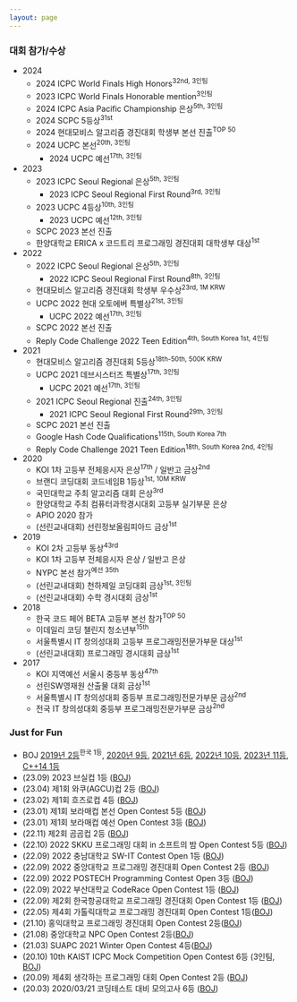 ```yaml
---
layout: page
---
```


### 대회 참가/수상
* 2024
  * 2024 ICPC World Finals High Honors<sup>32nd, 3인팀</sup>
  * 2023 ICPC World Finals Honorable mention<sup>3인팀</sup>
  * 2024 ICPC Asia Pacific Championship 은상<sup>5th, 3인팀</sup>
  * 2024 SCPC 5등상<sup>31st</sup>
  * 2024 현대모비스 알고리즘 경진대회 학생부 본선 진출<sup>TOP 50</sup>
  * 2024 UCPC 본선<sup>20th, 3인팀</sup>
    * 2024 UCPC 예선<sup>17th, 3인팀</sup>
* 2023
  * 2023 ICPC Seoul Regional 은상<sup>5th, 3인팀</sup>
    * 2023 ICPC Seoul Regional First Round<sup>3rd, 3인팀</sup>
  * 2023 UCPC 4등상<sup>10th, 3인팀</sup>
    * 2023 UCPC 예선<sup>12th, 3인팀</sup>
  * SCPC 2023 본선 진출
  * 한양대학교 ERICA x 코드트리 프로그래밍 경진대회 대학생부 대상<sup>1st</sup>
* 2022
  * 2022 ICPC Seoul Regional 은상<sup>5th, 3인팀</sup>
    * 2022 ICPC Seoul Regional First Round<sup>8th, 3인팀</sup>
  * 현대모비스 알고리즘 경진대회 학생부 우수상<sup>23rd, 1M KRW</sup>
  * UCPC 2022 현대 오토에버 특별상<sup>21st, 3인팀</sup>
    * UCPC 2022 예선<sup>17th, 3인팀</sup>
  * SCPC 2022 본선 진출
  * Reply Code Challenge 2022 Teen Edition<sup>4th, South Korea 1st, 4인팀</sup>
* 2021
  * 현대모비스 알고리즘 경진대회 5등상<sup>18th-50th, 500K KRW</sup>
  * UCPC 2021 데브시스터즈 특별상<sup>17th, 3인팀</sup>
    * UCPC 2021 예선<sup>17th, 3인팀</sup>
  * 2021 ICPC Seoul Regional 진출<sup>24th, 3인팀</sup>
    * 2021 ICPC Seoul Regional First Round<sup>29th, 3인팀</sup>
  * SCPC 2021 본선 진출
  * Google Hash Code Qualifications<sup>115th, South Korea 7th</sup>
  * Reply Code Challenge 2021 Teen Edition<sup>18th, South Korea 2nd, 4인팀</sup>
* 2020
  * KOI 1차 고등부 전체응시자 은상<sup>17th</sup> / 일반고 금상<sup>2nd</sup>
  * 브랜디 코딩대회 코드네임B 1등상<sup>1st, 10M KRW</sup>
  * 국민대학교 주최 알고리즘 대회 은상<sup>3rd</sup>
  * 한양대학교 주최 컴퓨터과학경시대회 고등부 실기부문 은상
  * APIO 2020 참가
  * (선린교내대회) 선린정보올림피아드 금상<sup>1st</sup>
* 2019
  * KOI 2차 고등부 동상<sup>43rd</sup>
  * KOI 1차 고등부 전체응시자 은상 / 일반고 은상
  * NYPC 본선 참가<sup>예선 35th</sup>
  * (선린교내대회) 천하제일 코딩대회 금상<sup>1st, 3인팀</sup>
  * (선린교내대회) 수학 경시대회 금상<sup>1st</sup>
* 2018
  * 한국 코드 페어 BETA 고등부 본선 참가<sup>TOP 50</sup>
  * 이데일리 코딩 챌린지 청소년부<sup>15th</sup>
  * 서울특별시 IT 창의성대회 고등부 프로그래밍전문가부문 대상<sup>1st</sup>
  * (선린교내대회) 프로그래밍 경시대회 금상<sup>1st</sup>
* 2017
  * KOI 지역예선 서울시 중등부 동상<sup>47th</sup>
  * 선린SW영재원 산출물 대회 금상<sup>1st</sup>
  * 서울특별시 IT 창의성대회 중등부 프로그래밍전문가부문 금상<sup>2nd</sup>
  * 전국 IT 창의성대회 중등부 프로그래밍전문가부문 금상<sup>2nd</sup>

### Just for Fun
* BOJ [2019년 2등](https://www.acmicpc.net/ranklist/year/2019)<sup>한국 1등</sup>, [2020년 9등](https://www.acmicpc.net/ranklist/year/2020), [2021년 6등](https://www.acmicpc.net/ranklist/year/2021), [2022년 10등](https://www.acmicpc.net/ranklist/year/2022), [2023년 11등](https://www.acmicpc.net/ranklist/year/2023), [C++14 1등](https://www.acmicpc.net/ranklist/language/88)
* (23.09) 2023 브실컵 1등 ([BOJ](https://www.acmicpc.net/contest/view/1058))
* (23.04) 제1회 와쿠(AGCU)컵 2등 ([BOJ](https://www.acmicpc.net/contest/view/967))
* (23.02) 제1회 흐즈로컵 4등 ([BOJ](https://www.acmicpc.net/contest/view/956))
* (23.01) 제1회 보라매컵 본선 Open Contest 5등 ([BOJ](https://www.acmicpc.net/contest/view/932))
* (23.01) 제1회 보라매컵 예선 Open Contest 3등 ([BOJ](https://www.acmicpc.net/contest/view/933))
* (22.11) 제2회 곰곰컵 2등 ([BOJ](https://www.acmicpc.net/contest/view/895))
* (22.10) 2022 SKKU 프로그래밍 대회 in 소프트의 밤 Open Contest 5등 ([BOJ](https://www.acmicpc.net/contest/view/894))
* (22.09) 2022 충남대학교 SW-IT Contest Open 1등 ([BOJ](https://www.acmicpc.net/contest/board/851))
* (22.09) 2022 중앙대학교 프로그래밍 경진대회 Open Contest 2등 ([BOJ](https://www.acmicpc.net/contest/view/866))
* (22.09) 2022 POSTECH Programming Contest Open 3등 ([BOJ](https://www.acmicpc.net/contest/view/848))
* (22.09) 2022 부산대학교 CodeRace Open Contest 1등 ([BOJ](https://www.acmicpc.net/contest/view/859))
* (22.09) 제2회 한국항공대학교 프로그래밍 경진대회 Open Contest 1등 ([BOJ](https://www.acmicpc.net/contest/view/865))
* (22.05) 제4회 가톨릭대학교 프로그래밍 경진대회 Open Contest 1등([BOJ](https://www.acmicpc.net/contest/view/775))
* (21.10) 홍익대학교 프로그래밍 경진대회 Open Contest 2등([BOJ](https://www.acmicpc.net/contest/view/686))
* (21.08) 중앙대학교 NPC Open Contest 2등([BOJ](https://www.acmicpc.net/contest/view/683))
* (21.03) SUAPC 2021 Winter Open Contest 4등([BOJ](https://www.acmicpc.net/contest/view/587))
* (20.10) 10th KAIST ICPC Mock Competition Open Contest 6등 (3인팀, [BOJ](https://www.acmicpc.net/contest/view/547))
* (20.09) 제4회 생각하는 프로그래밍 대회 Open Contest 2등 ([BOJ](https://www.acmicpc.net/contest/view/542))
* (20.03) 2020/03/21 코딩테스트 대비 모의고사 6등 ([BOJ](https://www.acmicpc.net/contest/view/505))
